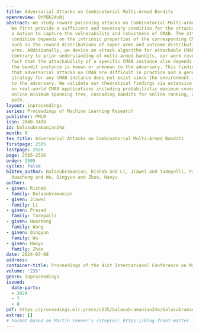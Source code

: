 ```yaml
---
title: Adversarial Attacks on Combinatorial Multi-Armed Bandits
openreview: 0tPBk24xNj
abstract: We study reward poisoning attacks on Combinatorial Multi-armed Bandits (CMAB).
  We first provide a sufficient and necessary condition for the attackability of CMAB,
  a notion to capture the vulnerability and robustness of CMAB. The attackability
  condition depends on the intrinsic properties of the corresponding CMAB instance
  such as the reward distributions of super arms and outcome distributions of base
  arms. Additionally, we devise an attack algorithm for attackable CMAB instances.
  Contrary to prior understanding of multi-armed bandits, our work reveals a surprising
  fact that the attackability of a specific CMAB instance also depends on whether
  the bandit instance is known or unknown to the adversary. This finding indicates
  that adversarial attacks on CMAB are difficult in practice and a general attack
  strategy for any CMAB instance does not exist since the environment is mostly unknown
  to the adversary. We validate our theoretical findings via extensive experiments
  on real-world CMAB applications including probabilistic maximum covering problem,
  online minimum spanning tree, cascading bandits for online ranking, and online shortest
  path.
layout: inproceedings
series: Proceedings of Machine Learning Research
publisher: PMLR
issn: 2640-3498
id: balasubramanian24a
month: 0
tex_title: Adversarial Attacks on Combinatorial Multi-Armed Bandits
firstpage: 2505
lastpage: 2526
page: 2505-2526
order: 2505
cycles: false
bibtex_author: Balasubramanian, Rishab and Li, Jiawei and Tadepalli, Prasad and Wang,
  Huazheng and Wu, Qingyun and Zhao, Haoyu
author:
- given: Rishab
  family: Balasubramanian
- given: Jiawei
  family: Li
- given: Prasad
  family: Tadepalli
- given: Huazheng
  family: Wang
- given: Qingyun
  family: Wu
- given: Haoyu
  family: Zhao
date: 2024-07-08
address:
container-title: Proceedings of the 41st International Conference on Machine Learning
volume: '235'
genre: inproceedings
issued:
  date-parts:
  - 2024
  - 7
  - 8
pdf: https://proceedings.mlr.press/v235/balasubramanian24a/balasubramanian24a.pdf
extras: []
# Format based on Martin Fenner's citeproc: https://blog.front-matter.io/posts/citeproc-yaml-for-bibliographies/
---
```

